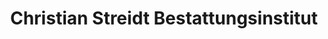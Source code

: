 ---
title: "Christian Streidt Bestattungsinstitut"
url: /illertissen/christian-streidt-bestattungsinstitut/
shop: Bestattungen
---